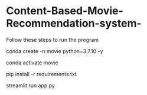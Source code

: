 # Content-Based-Movie-Recommendation-system-


Follow these steps to run the program

conda create -n movie python=3.7.10 -y

conda activate movie

pip install -r requirements.txt


streamlit run app.py
